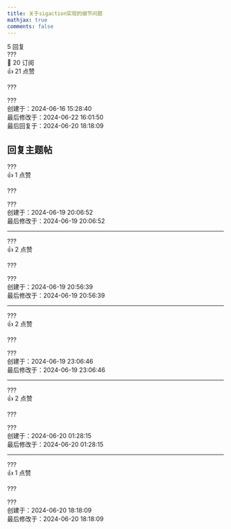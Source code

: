 ```yaml
---
title: 关于sigaction实现的细节问题
mathjax: true
comments: false
---
```

<div class="post-info">5 回复</div>

<div id="reply-0" class="reply">
<div class="reply-header">
<span>???</span>
<div class="reply-badges"><div class="badge badge-subscribes">&#x1F516;&#xFE0E; 20 订阅</div><div class="badge badge-likes">&#x1F44D;&#xFE0E; 21 点赞</div></div>
</div>
<div class="reply-text">

???

</div>
<div class="reply-footer">
<span>???</span>
<div class="reply-datetime">
创建于：<time datetime="2024-06-16T15:28:40.295236+08:00" title="2024-06-16T15:28:40.295236+08:00">2024-06-16 15:28:40</time>
<br>最后修改于：<time datetime="2024-06-22T16:01:50.657553+08:00" title="2024-06-22T16:01:50.657553+08:00">2024-06-22 16:01:50</time>
<br>最后回复于：<time datetime="2024-06-20T18:18:09.795092+08:00" title="2024-06-20T18:18:09.795092+08:00">2024-06-20 18:18:09</time>
</div>
</div>
<div style="clear: both;"></div>
</div>

## 回复主题帖

<div id="reply-675" class="reply reply-l0">
<div class="reply-header">
<span>???</span>
<div class="reply-badges"><div class="badge badge-likes">&#x1F44D;&#xFE0E; 1 点赞</div></div>
</div>
<div class="reply-text">

???

</div>
<div class="reply-footer">
<span>???</span>
<div class="reply-datetime">
<span>创建于：2024-06-19 20:06:52</span>
<br><span>最后修改于：2024-06-19 20:06:52</span>
</div>
</div>
<div style="clear: both;"></div>
</div>

<hr class="reply-separator">
<div id="reply-676" class="reply reply-l1">
<div class="reply-header">
<span>???</span>
<div class="reply-badges"><div class="badge badge-likes">&#x1F44D;&#xFE0E; 2 点赞</div></div>
</div>
<div class="reply-text">

???

</div>
<div class="reply-footer">
<span>???</span>
<div class="reply-datetime">
<span>创建于：2024-06-19 20:56:39</span>
<br><span>最后修改于：2024-06-19 20:56:39</span>
</div>
</div>
<div style="clear: both;"></div>
</div>

<hr class="reply-separator">
<div id="reply-678" class="reply reply-l2">
<div class="reply-header">
<span>???</span>
<div class="reply-badges"><div class="badge badge-likes">&#x1F44D;&#xFE0E; 2 点赞</div></div>
</div>
<div class="reply-text">

???

</div>
<div class="reply-footer">
<span>???</span>
<div class="reply-datetime">
<span>创建于：2024-06-19 23:06:46</span>
<br><span>最后修改于：2024-06-19 23:06:46</span>
</div>
</div>
<div style="clear: both;"></div>
</div>

<hr class="reply-separator">
<div id="reply-679" class="reply reply-l3">
<div class="reply-header">
<span>???</span>
<div class="reply-badges"><div class="badge badge-likes">&#x1F44D;&#xFE0E; 2 点赞</div></div>
</div>
<div class="reply-text">

???

</div>
<div class="reply-footer">
<span>???</span>
<div class="reply-datetime">
<span>创建于：2024-06-20 01:28:15</span>
<br><span>最后修改于：2024-06-20 01:28:15</span>
</div>
</div>
<div style="clear: both;"></div>
</div>

<hr class="reply-separator">
<div id="reply-683" class="reply reply-l1">
<div class="reply-header">
<span>???</span>
<div class="reply-badges"><div class="badge badge-likes">&#x1F44D;&#xFE0E; 1 点赞</div></div>
</div>
<div class="reply-text">

???

</div>
<div class="reply-footer">
<span>???</span>
<div class="reply-datetime">
<span>创建于：2024-06-20 18:18:09</span>
<br><span>最后修改于：2024-06-20 18:18:09</span>
</div>
</div>
<div style="clear: both;"></div>
</div>

